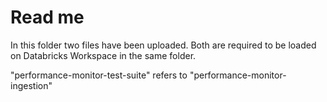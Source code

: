 # Read me
In this folder two files have been uploaded. Both are required to be loaded on Databricks Workspace in the same folder.

"performance-monitor-test-suite" refers to "performance-monitor-ingestion"
